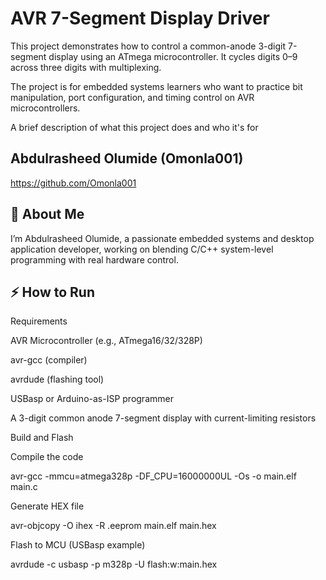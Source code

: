# AVR 7-Segment Display Driver

This project demonstrates how to control a common-anode 3-digit 7-segment display using an ATmega microcontroller. It cycles digits 0–9 across three digits with multiplexing.

The project is for embedded systems learners who want to practice bit manipulation, port configuration, and timing control on AVR microcontrollers.

A brief description of what this project does and who it's for


## Abdulrasheed Olumide (Omonla001)

https://github.com/Omonla001
## 🚀 About Me
I’m Abdulrasheed Olumide, a passionate embedded systems and desktop application developer, working on blending C/C++ system-level programming with real hardware control.

## ⚡ How to Run
Requirements

AVR Microcontroller (e.g., ATmega16/32/328P)

avr-gcc (compiler)

avrdude (flashing tool)

USBasp or Arduino-as-ISP programmer

A 3-digit common anode 7-segment display with current-limiting resistors

Build and Flash

Compile the code

avr-gcc -mmcu=atmega328p -DF_CPU=16000000UL -Os -o main.elf main.c


Generate HEX file

avr-objcopy -O ihex -R .eeprom main.elf main.hex


Flash to MCU (USBasp example)

avrdude -c usbasp -p m328p -U flash:w:main.hex


